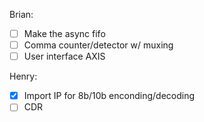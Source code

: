 
Brian:
- [ ] Make the async fifo
- [ ] Comma counter/detector w/ muxing
- [ ] User interface AXIS

Henry:
- [x] Import IP for 8b/10b enconding/decoding
- [ ] CDR
